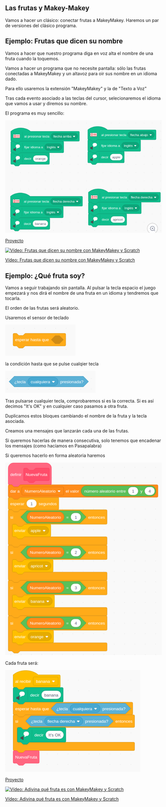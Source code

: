 ## Las frutas y Makey-Makey

Vamos a hacer un clásico: conectar frutas a MakeyMakey. Haremos un par de versiones del clásico programa.

## Ejemplo: Frutas que dicen su nombre

Vamos a hacer que nuestro programa diga en voz alta el nombre de una fruta cuando la toquemos. 

Vamos a hacer un programa que no necesite pantalla: sólo las frutas conectadas a MakeyMakey y un altavoz para oir sus nombre en un idioma dado.

Para ello usaremos la extensión "MakeyMakey" y la de "Texto a Voz"

Tras cada evento asociado a las teclas del cursor, selecionaremos el idioma que vamos a usar y diremos su nombre.

El programa es muy sencillo:

![MMBloquesFrutasHabladas](../images/MMBloquesFrutasHabladas.png)

[Proyecto](https://scratch.mit.edu/projects/400294804)


[![Vídeo: Frutas que dicen su nombre con MakeyMakey y Scratch](https://img.youtube.com/vi/faxOAZ9DdMo/0.jpg)](https://youtu.be/faxOAZ9DdMo)


[Vídeo: Frutas que dicen su nombre con MakeyMakey y Scratch](https://youtu.be/faxOAZ9DdMo)

## Ejemplo: ¿Qué fruta soy?  

Vamos a seguir trabajando sin pantalla. 
Al pulsar la tecla espacio el juego empezará y nos dirá el nombre de una fruta en un idioma y tendremos que tocarla.

El orden de las frutas será aleatorio.

Usaremos el sensor de teclado

![BloqueEsperarHasta](../images/BloqueEsperarHasta.png)

la condición hasta que se pulse cualqier tecla

![BloqueTeclaCualqueira](../images/BloqueTeclaCualqueira.png)

Tras pulsarse cualquier tecla, comprobaremos si es la correcta. Si es así decimos "It's OK" y en cualquier caso pasamos a otra fruta. 

Duplicamos estos bloques cambiando el nombre de la fruta y la tecla asociada.

Creamos una mensajes que lanzarán cada una de las frutas.

Si queremos hacerlas de manera consecutiva, solo tenemos que encadenar los mensajes (como hacíamos en Pasapalabra)

Si queremos hacerlo en forma aleatoria haremos  

![MMFrutaAleatoria](../images/MMFrutaAleatoria.png)

Cada fruta será:

![MMBloqueFrutaBanada](../images/MMBloqueFrutaBanada.png)

[Proyecto](https://scratch.mit.edu/projects/400296729/)

[![Vídeo: Adivina qué fruta es con MakeyMakey y Scratch](https://img.youtube.com/vi/E_lAOyG6Nps/0.jpg)](https://youtu.be/E_lAOyG6Nps)


[Vídeo: Adivina qué fruta es con MakeyMakey y Scratch](https://youtu.be/E_lAOyG6Nps)
